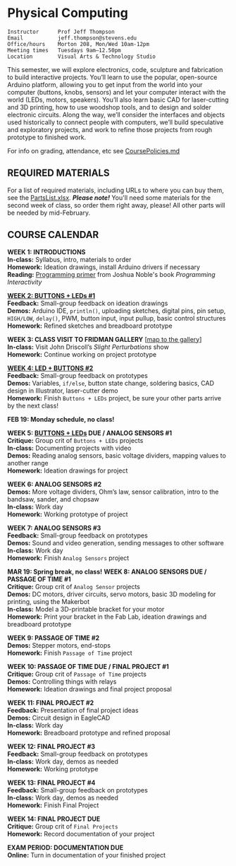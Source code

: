 # Physical Computing

    Instructor      Prof Jeff Thompson
    Email           jeff.thompson@stevens.edu 
    Office/hours    Morton 208, Mon/Wed 10am-12pm
    Meeting times   Tuesdays 9am–12.50pm
    Location        Visual Arts & Technology Studio

This semester, we will explore electronics, code, sculpture and fabrication to build interactive projects. You’ll learn to use the popular, open-source Arduino platform, allowing you to get input from the world into your computer (buttons, knobs, sensors) and let your computer interact with the world (LEDs, motors, speakers). You’ll also learn basic CAD for laser-cutting and 3D printing, how to use woodshop tools, and to design and solder electronic circuits. Along the way, we’ll consider the interfaces and objects used historically to connect people with computers, we’ll build speculative and exploratory projects, and work to refine those projects from rough prototype to finished work.

For info on grading, attendance, etc see [CoursePolicies.md](https://github.com/jeffThompson/PhysicalComputing/blob/master/CoursePolicies.md)

## REQUIRED MATERIALS

For a list of required materials, including URLs to where you can buy them, see the [PartsList.xlsx](https://github.com/jeffThompson/PhysicalComputing/blob/master/PartsList.xlsx?raw=true). ***Please note!*** You'll need some materials for the second week of class, so order them right away, please! All other parts will be needed by mid-February.

## COURSE CALENDAR

**WEEK 1: INTRODUCTIONS**  
**In-class:** Syllabus, intro, materials to order  
**Homework:** Ideation drawings, install Arduino drivers if necessary  
**Reading:** [Programming primer](https://github.com/jeffThompson/PhysicalComputing/blob/master/Readings/ProgrammingPrimer_ProgrammingInteractivity_JoshuaNoble.pdf) from Joshua Noble's book *Programming Interactivity*  

**[WEEK 2: BUTTONS + LEDs #1](https://github.com/jeffThompson/PhysicalComputing/blob/master/Assignments/01_ButtonsAndLEDs.md)**  
**Feedback:** Small-group feedback on ideation drawings  
**Demos:** Arduino IDE, `println()`, uploading sketches, digital pins, pin setup, `HIGH/LOW`, `delay()`, PWM, button input, input pullup, basic control structures  
**Homework:** Refined sketches and breadboard prototype  

**WEEK 3: CLASS VISIT TO FRIDMAN GALLERY** [[map to the gallery](https://goo.gl/maps/oKTKUezQHjy)]  
**In-class:** Visit John Driscoll’s *Slight Perturbations* show   
**Homework:** Continue working on project prototype  

**[WEEK 4: LED + BUTTONS #2](https://github.com/jeffThompson/PhysicalComputing/blob/master/Assignments/01_ButtonsAndLEDs.md)**  
**Feedback:** Small-group feedback on prototypes  
**Demos:** Variables, `if/else`, button state change, soldering basics, CAD design in Illustrator, laser-cutter demo  
**Homework:** Finish `Buttons + LEDs` project, be sure your other parts arrive by the next class!  

**FEB 19: Monday schedule, no class!**  

**WEEK 5: [BUTTONS + LEDs](https://github.com/jeffThompson/PhysicalComputing/blob/master/Assignments/01_ButtonsAndLEDs.md) DUE / ANALOG SENSORS #1**  
**Critique:** Group crit of `Buttons + LEDs` projects  
**In-class:** Documenting projects with video  
**Demos:** Reading analog sensors, basic voltage dividers, mapping values to another range  
**Homework:** Ideation drawings for project  

**WEEK 6: ANALOG SENSORS #2**  
**Demos:** More voltage dividers, Ohm’s law, sensor calibration, intro to the bandsaw, sander, and chopsaw  
**In-class:** Work day  
**Homework:** Working prototype of project  

**WEEK 7: ANALOG SENSORS #3**  
**Feedback:** Small-group feedback on prototypes  
**Demos:** Sound and video generation, sending messages to other software  
**In-class:** Work day  
**Homework:** Finish `Analog Sensors` project  

**MAR 19: Spring break, no class!**  **WEEK 8: ANALOG SENSORS DUE / PASSAGE OF TIME #1**  
**Critique:** Group crit of `Analog Sensor` projects  
**Demos:** DC motors, driver circuits, servo motors, basic 3D modeling for printing, using the Makerbot  
**In-class:** Model a 3D-printable bracket for your motor  
**Homework:** Print your bracket in the Fab Lab, ideation drawings and breadboard prototype  

**WEEK 9: PASSAGE OF TIME #2**  
**Demos:** Stepper motors, end-stops  
**Homework:** Finish `Passage of Time` project  

**WEEK 10: PASSAGE OF TIME DUE / FINAL PROJECT #1**  
**Critique:** Group crit of `Passage of Time` projects  
**Demos:** Controlling things with relays  
**Homework:** Ideation drawings and final project proposal  

**WEEK 11: FINAL PROJECT #2**  
**Feedback:** Presentation of final project ideas  
**Demos:** Circuit design in EagleCAD  
**In-class:** Work day  
**Homework:** Breadboard prototype and refined proposal  

**WEEK 12: FINAL PROJECT #3**  
**Feedback:** Small-group feedback on prototypes  
**In-class:** Work day, demos as needed  
**Homework:** Working prototype  

**WEEK 13: FINAL PROJECT #4**  
**Feedback:** Small-group feedback on prototypes  
**In-class:** Work day, demos as needed  
**Homework:** Finish Final Project  

**WEEK 14: FINAL PROJECT DUE**  
**Critique:** Group crit of `Final Projects`  
**Homework:** Record documentation of your project

**EXAM PERIOD: DOCUMENTATION DUE**  
**Online:** Turn in documentation of your finished project

